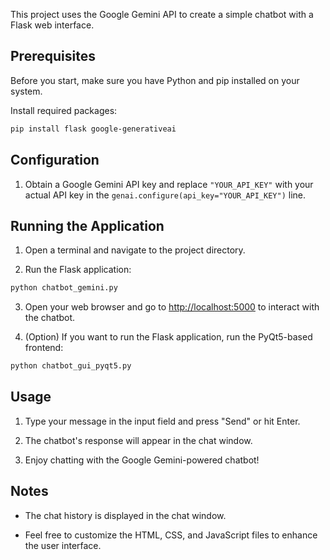 
This project uses the Google Gemini API to create a simple chatbot with a Flask web interface.

## Prerequisites

Before you start, make sure you have Python and pip installed on your system.

Install required packages:
```bash
pip install flask google-generativeai
```

## Configuration

1. Obtain a Google Gemini API key and replace `"YOUR_API_KEY"` with your actual API key in the `genai.configure(api_key="YOUR_API_KEY")` line.

## Running the Application

1. Open a terminal and navigate to the project directory.

2. Run the Flask application:
```bash
python chatbot_gemini.py
```


3. Open your web browser and go to [http://localhost:5000](http://localhost:5000) to interact with the chatbot.

4. (Option) If you want to run the Flask application, run the PyQt5-based frontend:

```bash
python chatbot_gui_pyqt5.py
```

## Usage

1. Type your message in the input field and press "Send" or hit Enter.

2. The chatbot's response will appear in the chat window.

3. Enjoy chatting with the Google Gemini-powered chatbot!

## Notes

- The chat history is displayed in the chat window.

- Feel free to customize the HTML, CSS, and JavaScript files to enhance the user interface.
